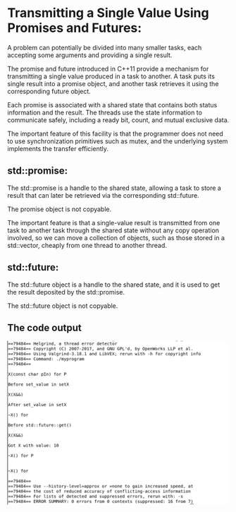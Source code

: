 # Transmitting a Single Value Using Promises and Futures:

A problem can potentially be divided into many smaller tasks, each accepting some arguments and providing a single result. 

The promise and future introduced in C++11 provide a mechanism for transmitting a single value produced in a task to another. A task puts its single result into a promise object, and another task retrieves it using the corresponding future object. 

Each promise is associated with a shared state that contains both status information and the result. The threads use the state information to communicate safely, including a ready bit, count, and mutual exclusive data. 

The important feature of this facility is that the programmer does not need to use synchronization primitives such as mutex, and the underlying system implements the transfer efficiently.

## std::promise:

The std::promise is a handle to the shared state, allowing a task to store a result that can later be retrieved via the corresponding std::future.

The promise object is not copyable.

The important feature is that a single-value result is transmitted from one task to another task through the shared state without any copy operation involved, so we can move a collection of objects, such as those stored in a std::vector, cheaply from one thread to another thread.
 
## std::future:

The std::future object is a handle to the shared state, and it is used to get the result deposited by the std::promise.

The std::future object is not copyable.

## The code output

![Terminal output](image/termina_output.png)